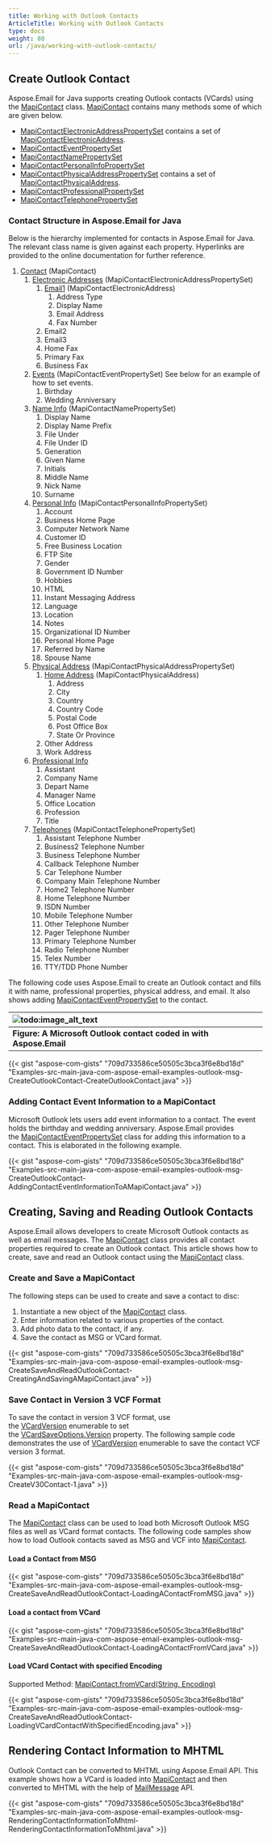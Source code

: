 ```yaml
---
title: Working with Outlook Contacts
ArticleTitle: Working with Outlook Contacts
type: docs
weight: 80
url: /java/working-with-outlook-contacts/
---
```


## **Create Outlook Contact**

Aspose.Email for Java supports creating Outlook contacts (VCards) using the [MapiContact](https://reference.aspose.com/email/java/com.aspose.email/mapicontact/) class. [MapiContact](https://reference.aspose.com/email/java/com.aspose.email/mapicontact/) contains many methods some of which are given below.

- [MapiContactElectronicAddressPropertySet](https://reference.aspose.com/email/java/com.aspose.email/mapicontactelectronicaddresspropertyset/#MapiContactElectronicAddressPropertySet--) contains a set of [MapiContactElectronicAddress](https://reference.aspose.com/email/java/com.aspose.email/mapicontactelectronicaddress/).
- [MapiContactEventPropertySet](https://reference.aspose.com/email/java/com.aspose.email/mapicontacteventpropertyset/#MapiContactEventPropertySet--)
- [MapiContactNamePropertySet](https://reference.aspose.com/email/java/com.aspose.email/mapicontactnamepropertyset/#MapiContactNamePropertySet--)
- [MapiContactPersonalInfoPropertySet](https://reference.aspose.com/email/java/com.aspose.email/mapicontactpersonalinfopropertyset/#MapiContactPersonalInfoPropertySet--)
- [MapiContactPhysicalAddressPropertySet](https://reference.aspose.com/email/java/com.aspose.email/mapicontactphysicaladdresspropertyset/#MapiContactPhysicalAddressPropertySet--) contains a set of [MapiContactPhysicalAddress](https://reference.aspose.com/email/java/com.aspose.email/mapicontactphysicaladdress/#MapiContactPhysicalAddress--).
- [MapiContactProfessionalPropertySet](https://reference.aspose.com/email/java/com.aspose.email/mapicontactprofessionalpropertyset/#MapiContactProfessionalPropertySet--)
- [MapiContactTelephonePropertySet](https://reference.aspose.com/email/java/com.aspose.email/mapicontacttelephonepropertyset/#MapiContactTelephonePropertySet--)
  
### **Contact Structure in Aspose.Email for Java**

Below is the hierarchy implemented for contacts in Aspose.Email for Java. The relevant class name is given against each property. Hyperlinks are provided to the online documentation for further reference.

1. [Contact](https://reference.aspose.com/email/java/com.aspose.email/mapicontact/) (MapiContact)
   1. [Electronic Addresses](https://reference.aspose.com/email/java/com.aspose.email/mapicontactelectronicaddresspropertyset/#MapiContactElectronicAddressPropertySet--) (MapiContactElectronicAddressPropertySet)
      1. [Email1](https://reference.aspose.com/email/java/com.aspose.email/mapicontactelectronicaddress/) (MapiContactElectronicAddress)
         1. Address Type
         1. Display Name
         1. Email Address
         1. Fax Number
      1. Email2
      1. Email3
      1. Home Fax
      1. Primary Fax
      1. Business Fax
   1. [Events](https://reference.aspose.com/email/java/com.aspose.email/mapicontacteventpropertyset/#MapiContactEventPropertySet--) (MapiContactEventPropertySet)
      See below for an example of how to set events.
      1. Birthday
      1. Wedding Anniversary
   1. [Name Info](https://reference.aspose.com/email/java/com.aspose.email/mapicontactnamepropertyset/#MapiContactNamePropertySet--) (MapiContactNamePropertySet)
      1. Display Name
      1. Display Name Prefix
      1. File Under
      1. File Under ID
      1. Generation
      1. Given Name
      1. Initials
      1. Middle Name
      1. Nick Name
      1. Surname
   1. [Personal Info](https://reference.aspose.com/email/java/com.aspose.email/mapicontactpersonalinfopropertyset/#MapiContactPersonalInfoPropertySet--) (MapiContactPersonalInfoPropertySet)
      1. Account
      1. Business Home Page
      1. Computer Network Name
      1. Customer ID
      1. Free Business Location
      1. FTP Site
      1. Gender
      1. Government ID Number
      1. Hobbies
      1. HTML
      1. Instant Messaging Address
      1. Language
      1. Location
      1. Notes
      1. Organizational ID Number
      1. Personal Home Page
      1. Referred by Name
      1. Spouse Name
   1. [Physical Address](https://reference.aspose.com/email/java/com.aspose.email/mapicontactphysicaladdresspropertyset/#MapiContactPhysicalAddressPropertySet--) (MapiContactPhysicalAddressPropertySet)
      1. [Home Address](https://reference.aspose.com/email/java/com.aspose.email/mapicontactphysicaladdress/#MapiContactPhysicalAddress--) (MapiContactPhysicalAddress)
         1. Address
         1. City
         1. Country
         1. Country Code
         1. Postal Code
         1. Post Office Box
         1. State Or Province
      1. Other Address
      1. Work Address
   2. [Professional Info](https://reference.aspose.com/email/java/com.aspose.email/mapicontactprofessionalpropertyset/#MapiContactProfessionalPropertySet--)
      1. Assistant
      2. Company Name
      3. Depart Name
      4. Manager Name
      5. Office Location
      6. Profession
      7. Title
   3. [Telephones](https://reference.aspose.com/email/java/com.aspose.email/mapicontacttelephonepropertyset/#MapiContactTelephonePropertySet--) (MapiContactTelephonePropertySet)
      1. Assistant Telephone Number
      2. Business2 Telephone Number
      3. Business Telephone Number
      4. Callback Telephone Number
      5. Car Telephone Number
      6. Company Main Telephone Number
      7. Home2 Telephone Number
      8. Home Telephone Number
      9. ISDN Number
      10. Mobile Telephone Number
      11. Other Telephone Number
      12. Pager Telephone Number
      13. Primary Telephone Number
      14. Radio Telephone Number
      15. Telex Number
      16. TTY/TDD Phone Number

The following code uses Aspose.Email to create an Outlook contact and fills it with name, professional properties, physical address, and email. It also shows adding [MapiContactEventPropertySet](https://reference.aspose.com/email/java/com.aspose.email/mapicontacteventpropertyset/#MapiContactEventPropertySet--) to the contact.

|![todo:image_alt_text](https://i.imgur.com/D4jXgXo.png)|
| :- |
|**Figure: A Microsoft Outlook contact coded in with Aspose.Email**|
{{< gist "aspose-com-gists" "709d733586ce50505c3bca3f6e8bd18d" "Examples-src-main-java-com-aspose-email-examples-outlook-msg-CreateOutlookContact-CreateOutlookContact.java" >}}

### **Adding Contact Event Information to a MapiContact**

Microsoft Outlook lets users add event information to a contact. The event holds the birthday and wedding anniversary. Aspose.Email provides the [MapiContactEventPropertySet](https://reference.aspose.com/email/java/com.aspose.email/mapicontacteventpropertyset/) class for adding this information to a contact. This is elaborated in the following example.

{{< gist "aspose-com-gists" "709d733586ce50505c3bca3f6e8bd18d" "Examples-src-main-java-com-aspose-email-examples-outlook-msg-CreateOutlookContact-AddingContactEventInformationToAMapiContact.java" >}}

## **Creating, Saving and Reading Outlook Contacts**

Aspose.Email allows developers to create Microsoft Outlook contacts as well as email messages. The [MapiContact](https://reference.aspose.com/email/java/com.aspose.email/mapicontact/) class provides all contact properties required to create an Outlook contact. This article shows how to create, save and read an Outlook contact using the [MapiContact](https://reference.aspose.com/email/java/com.aspose.email/mapicontact/) class.

### **Create and Save a MapiContact**

The following steps can be used to create and save a contact to disc:

1. Instantiate a new object of the [MapiContact](https://reference.aspose.com/email/java/com.aspose.email/mapicontact/) class.
1. Enter information related to various properties of the contact.
1. Add photo data to the contact, if any.
1. Save the contact as MSG or VCard format.
 

{{< gist "aspose-com-gists" "709d733586ce50505c3bca3f6e8bd18d" "Examples-src-main-java-com-aspose-email-examples-outlook-msg-CreateSaveAndReadOutlookContact-CreatingAndSavingAMapiContact.java" >}}

### **Save Contact in Version 3 VCF Format**

To save the contact in version 3 VCF format, use the [VCardVersion](https://reference.aspose.com/email/java/com.aspose.email/vcardversion/) enumerable to set the [VCardSaveOptions.Version](https://reference.aspose.com/email/java/com.aspose.email/vcardsaveoptions/#getVersion--) property. The following sample code demonstrates the use of [VCardVersion](https://reference.aspose.com/email/java/com.aspose.email/vcardversion/) enumerable to save the contact VCF version 3 format.

{{< gist "aspose-com-gists" "709d733586ce50505c3bca3f6e8bd18d" "Examples-src-main-java-com-aspose-email-examples-outlook-msg-CreateV30Contact-1.java" >}}

### **Read a MapiContact**

The [MapiContact](https://reference.aspose.com/email/java/com.aspose.email/mapicontact/) class can be used to load both Microsoft Outlook MSG files as well as VCard format contacts. The following code samples show how to load Outlook contacts saved as MSG and VCF into [MapiContact](https://reference.aspose.com/email/java/com.aspose.email/mapicontact/).

#### **Load a Contact from MSG**

{{< gist "aspose-com-gists" "709d733586ce50505c3bca3f6e8bd18d" "Examples-src-main-java-com-aspose-email-examples-outlook-msg-CreateSaveAndReadOutlookContact-LoadingAContactFromMSG.java" >}}

#### **Load a contact from VCard**

{{< gist "aspose-com-gists" "709d733586ce50505c3bca3f6e8bd18d" "Examples-src-main-java-com-aspose-email-examples-outlook-msg-CreateSaveAndReadOutlookContact-LoadingAContactFromVCard.java" >}}

#### **Load VCard Contact with specified Encoding**

Supported Method: [MapiContact.fromVCard(String, Encoding)](https://reference.aspose.com/email/java/com.aspose.email/mapicontact/#fromVCard-java.lang.String-java.nio.charset.Charset-)

{{< gist "aspose-com-gists" "709d733586ce50505c3bca3f6e8bd18d" "Examples-src-main-java-com-aspose-email-examples-outlook-msg-CreateSaveAndReadOutlookContact-LoadingVCardContactWithSpecifiedEncoding.java" >}}

## **Rendering Contact Information to MHTML**

Outlook Contact can be converted to MHTML using Aspose.Email API. This example shows how a VCard is loaded into [MapiContact](https://reference.aspose.com/email/java/com.aspose.email/mapicontact/) and then converted to MHTML with the help of [MailMessage](https://reference.aspose.com/email/java/com.aspose.email/mailmessage/) API.

{{< gist "aspose-com-gists" "709d733586ce50505c3bca3f6e8bd18d" "Examples-src-main-java-com-aspose-email-examples-outlook-msg-RenderingContactInformationToMhtml-RenderingContactInformationToMhtml.java" >}}
